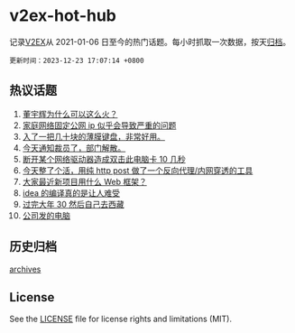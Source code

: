 # v2ex-hot-hub

 记录[V2EX](https://www.v2ex.com/)从 2021-01-06 日至今的热门话题。每小时抓取一次数据，按天[归档](archives)。

`更新时间：2023-12-23 17:07:14 +0800`

## 热议话题

1. [董宇辉为什么可以这么火？](https://www.v2ex.com/t/1002717)
1. [家庭网络固定公网 ip 似乎会导致严重的问题](https://www.v2ex.com/t/1002761)
1. [入了一把几十块的薄膜键盘，非常好用。](https://www.v2ex.com/t/1002718)
1. [今天通知裁员了，部门解散。](https://www.v2ex.com/t/1002781)
1. [断开某个网络驱动器造成双击此电脑卡 10 几秒](https://www.v2ex.com/t/1002754)
1. [今天整了个活，用纯 http post 做了一个反向代理/内网穿透的工具](https://www.v2ex.com/t/1002777)
1. [大家最近新项目用什么 Web 框架？](https://www.v2ex.com/t/1002736)
1. [idea 的编译真的是让人难受](https://www.v2ex.com/t/1002742)
1. [过完大年 30 然后自己去西藏](https://www.v2ex.com/t/1002745)
1. [公司发的电脑](https://www.v2ex.com/t/1002792)

## 历史归档

[archives](archives)

## License

See the [LICENSE](LICENSE) file for license rights and limitations (MIT).
